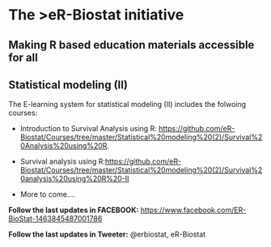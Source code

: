 # The >eR-Biostat initiative
## Making R based education materials accessible for all
## Statistical modeling (II)
The E-learning system for  statistical modeling (II) includes the folwoing courses:

* Introduction to Survival Analysis using R: https://github.com/eR-Biostat/Courses/tree/master/Statistical%20modeling%20(2)/Survival%20Analysis%20using%20R.
  
* Survival analysis using R:https://github.com/eR-Biostat/Courses/tree/master/Statistical%20modeling%20(2)/Survival%20analysis%20using%20R%20-II

* More to come....
  
**Follow the last updates in FACEBOOK:** https://www.facebook.com/ER-BioStat-1463845487001786

**Follow the last updates in Tweeter:** @erbiostat, eR-Biostat



